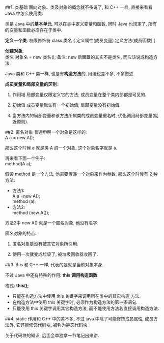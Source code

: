##1. 类基础
面向对象、类及对象的概念就不多说了, 和 C++ 一样, 直接来看看 Java 中怎么使用类.

类是 Java 中的**基本单元**, 可以在类中定义变量和函数, 同时 Java 也规定了, 所有的变量和函数必须存在于类中.

**定义一个类**:
权限修饰符 class 类名 {
定义属性(成员变量)
定义方法(成员函数)
}

**创建对象**: <br>类名 对象名 = new 类名();
备注: new 后面跟的其实不是类名, 而应该说成构造方法.

Java 类和 C++ 类一样, 也是有**构造方法**的, 用法也差不多, 不多赘述.


**成员变量和局部变量的区别**:

1. 作用域
局部变量仅限定义它的方法;
成员变量在整个类内部都是可见的.

2. 初始值
成员变量默认有一个初始值;
局部变量没有初始值.

3. 当方法内的局部变量和该方法所属类的成员变量重名时, 优化调用局部变量(就近原则).

##2. 匿名对象
普通申明一个对象是这样的:<br>A a  = new A();

那么这个时候 a 就是类 A 的一个对象, 这个对象名字就是 a.

再来看下面一个例子:<br>method(A a);


假设 method 是一个方法, 他需要传递一个对象来作为参数, 那么这个时候有 2 种方法:

- 方法1:<br>A a =new A();<br>method (a);
- 方法2:<br>method (new A());

方法2中 new A() 就是一个匿名对象, 他没有名字.

匿名对象的特点:

1. 匿名对象是没有被其它对象所引用.

2. 使用一次就变成垃圾了, 被垃圾回收器收回了.

##3. this
和 C++ 一样, 代表的是就是当前对象本身.

不过 Java 中还有特殊的作用: **this 调用构造函数.**

格式: **this();**

- 只能在构造方法中使用 this 关键字来调用所在类中的其它构造 方法.
- 在构造方法中使用 this 关键字时, 必须作为构造方法的第一条语句.
- 只能使用 this 关键字调用其它构造方法, 而不能使用方法名直接调用构造方法.

##4. static
作用和 C++ 中的差不多, 不过 java 中除了可能修饰成员属性, 成员方法外, 它还能修饰代码块, 被称为静态代码块.

关于代码块的知识, 后面会单独拿一节笔记出来讲.
